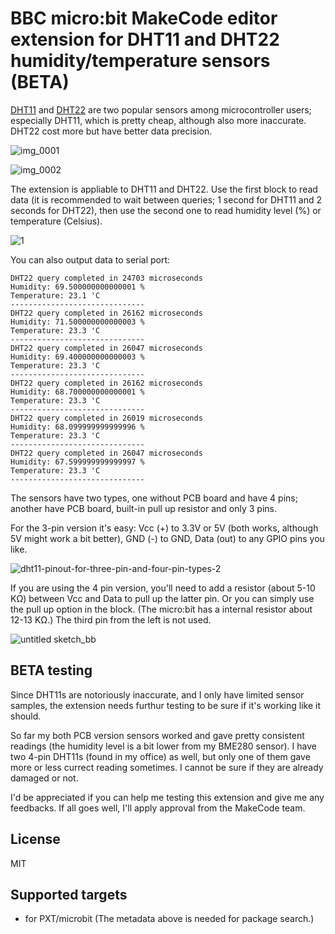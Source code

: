 # BBC micro:bit MakeCode editor extension for DHT11 and DHT22 humidity/temperature sensors (BETA)

[DHT11](https://www.mouser.com/ds/2/758/DHT11-Technical-Data-Sheet-Translated-Version-1143054.pdf) and [DHT22](https://www.sparkfun.com/datasheets/Sensors/Temperature/DHT22.pdf) are two popular sensors among microcontroller users; especially DHT11, which is pretty cheap, although also more inaccurate. DHT22 cost more but have better data precision.

![img_0001](https://user-images.githubusercontent.com/44191076/53887169-aae7d600-405c-11e9-9fd4-688eacbf0721.JPG)

![img_0002](https://user-images.githubusercontent.com/44191076/53887223-cf43b280-405c-11e9-97a0-495904cf6cae.JPG)

The extension is appliable to DHT11 and DHT22. Use the first block to read data (it is recommended to wait between queries; 1 second for DHT11 and 2 seconds for DHT22), then use the second one to read humidity level (%) or temperature (Celsius).

![1](https://user-images.githubusercontent.com/44191076/53888212-dd92ce00-405e-11e9-9947-6cbb0caf10a0.jpg)

You can also output data to serial port:

```
DHT22 query completed in 24703 microseconds                   
Humidity: 69.500000000000001 %
Temperature: 23.1 'C          
------------------------------
DHT22 query completed in 26162 microseconds                   
Humidity: 71.500000000000003 %
Temperature: 23.3 'C          
------------------------------
DHT22 query completed in 26047 microseconds                   
Humidity: 69.400000000000003 %
Temperature: 23.3 'C          
------------------------------
DHT22 query completed in 26162 microseconds                   
Humidity: 68.700000000000001 %
Temperature: 23.3 'C          
------------------------------
DHT22 query completed in 26019 microseconds                   
Humidity: 68.099999999999996 %
Temperature: 23.3 'C          
------------------------------
DHT22 query completed in 26047 microseconds                   
Humidity: 67.599999999999997 %
Temperature: 23.3 'C          
------------------------------
```

The sensors have two types, one without PCB board and have 4 pins; another have PCB board, built-in pull up resistor and only 3 pins.

For the 3-pin version it's easy: Vcc (+) to 3.3V or 5V (both works, although 5V might work a bit better), GND (-) to GND, Data (out) to any GPIO pins you like.

![dht11-pinout-for-three-pin-and-four-pin-types-2](https://user-images.githubusercontent.com/44191076/53887826-0ebece80-405e-11e9-997b-a9f1b5e67a41.jpg)

If you are using the 4 pin version, you'll need to add a resistor (about 5-10 KΩ) between Vcc and Data to pull up the latter pin. Or you can simply use the pull up option in the block. (The micro:bit has a internal resistor about 12-13 KΩ.) The third pin from the left is not used.

![untitled sketch_bb](https://user-images.githubusercontent.com/44191076/53887940-40379a00-405e-11e9-9129-5bdb6262e8a3.png)



## BETA testing

Since DHT11s are notoriously inaccurate, and I only have limited sensor samples, the extension needs furthur testing to be sure if it's working like it should.

So far my both PCB version sensors worked and gave pretty consistent readings (the humidity level is a bit lower from my BME280 sensor). I have two 4-pin DHT11s (found in my office) as well, but only one of them gave more or less currect reading sometimes. I cannot be sure if they are already damaged or not.

I'd be appreciated if you can help me testing this extension and give me any feedbacks. If all goes well, I'll apply approval from the MakeCode team.



## License

MIT


## Supported targets

* for PXT/microbit
(The metadata above is needed for package search.)

